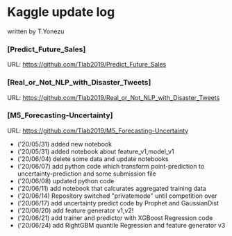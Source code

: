 # **Kaggle update log**
written by T.Yonezu

### **[Predict_Future_Sales]**
URL: https://github.com/Tlab2019/Predict_Future_Sales

### **[Real_or_Not_NLP_with_Disaster_Tweets]**
URL: https://github.com/Tlab2019/Real_or_Not_NLP_with_Disaster_Tweets

### **[M5_Forecasting-Uncertainty]**
URL: https://github.com/Tlab2019/M5_Forecasting-Uncertainty

- ('20/05/31) added new notebook
- ('20/05/31) added notebook about feature_v1,model_v1
- ('20/06/04) delete some data and update notebooks
- ('20/06/07) add python code which transform point-prediction to uncertainty-prediction and some submission file
- ('20/06/08) updated python code
- ('20/06/11) add notebook that calcurates aggregated training data
- ('20/06/14) Repository switched "privatemode" until competition over 
- ('20/06/17) add uncertainty predict code by Prophet and GaussianDist
- ('20/06/20) add feature generator v1,v2!
- ('20/06/21) add trainer and predictor with XGBoost Regression code
- ('20/06/24) add RightGBM quantile Regression and feature generator v3
